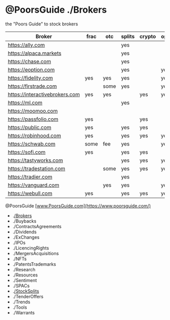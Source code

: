 # @PoorsGuide ./Brokers 

the "Poors Guide" to stock brokers

| Broker                         | frac | otc  | splits | crypto | opt | 
| ------------------------------ | ---- | ---- | ------ | ------ | --- |
| https://ally.com               |      |      | yes    |        |     |  
| https://alpaca.markets         |      |      | yes    |        |     |  
| https://chase.com              |      |      | yes    |        |     |  
| https://eoption.com            |      |      | yes    |        | yes |  
| https://fidelity.com           | yes  | yes  | yes    |        | yes |  
| https://firstrade.com          |      | some | yes    |        | yes |  
| https://interactivebrokers.com | yes  | yes  |        | yes    | yes |  
| https://ml.com                 |      |      | yes    |        |     |  
| https://moomoo.com             |      |      |        |        |     |  
| https://passfolio.com          | yes  |      |        | yes    |     |  
| https://public.com             | yes  |      | yes    | yes    |     | 
| https://robinhood.com          | yes  |      | yes    | yes    | yes |
| https://schwab.com             | some | fee  | yes    |        | yes | 
| https://sofi.com               | yes  |      | yes    | yes    |     |  
| https://tastyworks.com         |      |      | yes    | yes    | yes | 
| https://tradestation.com       |      | some | yes    | yes    | yes | 
| https://tradier.com            |      |      | yes    |        |     |  
| https://vanguard.com           |      | yes  | yes    |        | yes | 
| https://webull.com             | yes  |      | yes    | yes    | yes |   


 @PoorsGuide [www.PoorsGuide.com](https://www.poorsguide.com/) 
- .[/Brokers](https://www.poorsguide.com/brokers)  
- ./Buybacks
- ./ContractsAgreements
- ./Dividends 
- ./ExChanges 
- ./IPOs
- ./LicencingRights
- ./MergersAcquisitions 
- ./NFTs
- ./PatentsTrademarks
- ./Research 
- ./Resources 
- ./Sentiment 
- ./SPACs
- .[/StockSplits](https://www.poorsguide.com/stocksplits) 
- ./TenderOffers 
- ./Trends
- ./Tools 
- ./Warrants
